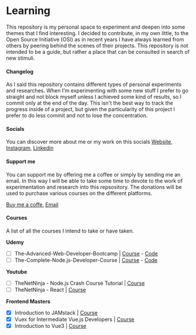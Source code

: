 # Learning

This repository is my personal space to experiment and deepen into some themes that I find interesting. I decided to contribute, in my own little, to the Open Source Initiative (OSI) as in recent years I have always learned from others by peering behind the scenes of their projects. This repository is not intended to be a guide, but rather a place that can be consulted in search of new stimuli.

#### Changelog

As I said this repository contains different types of personal experiments and researches. When I'm experimenting with some new stuff I prefer to go straight and not block myself unless I achieved some kind of results, so I commit only at the end of the day. This isn't the best way to track the progress inside of a project, but given the particularity of this project I prefer to do less commit and not to lose the concentration.

#### Socials

You can discover more about me or my work on this socials
[Website](https://www.kerem.ch/), [Instagram](https://www.instagram.com/keremturkyilmaz_/), [Linkedin](https://www.linkedin.com/in/kerem-t%C3%BCrkyilmaz/)

#### Support me

You can support me by offering me a coffee or simply by sending me an email. In this way I will be able to take some time to devote to the work of experimentation and research into this repsository. The donations will be used to purchase various courses on the different platforms.

[Buy me a coffe](https://www.buymeacoffee.com/keremturkyilmaz), [Email](mailto:kerem.turkyilmaz@outlook.it)

#### Courses

A list of all the courses I intend to take or have taken.

**Udemy**

- [ ] The-Advanced-Web-Developer-Bootcamp | [Course](https://www.udemy.com/course/the-advanced-web-developer-bootcamp/) - [Code](courses/udemy/the-advanced-web-developer-bootcamp/README.md)
- [ ] The-Complete-Node.js-Developer-Course | [Course](https://www.udemy.com/course/the-complete-nodejs-developer-course-2/) - [Code](courses/udemy/the-complete-nodejs-developer-course/README.md)

**Youtube**

- [ ] TheNetNinja - Node.js Crash Course Tutorial | [Course](https://www.youtube.com/watch?v=zb3Qk8SG5Ms&list=PL4cUxeGkcC9jsz4LDYc6kv3ymONOKxwBU)
- [ ] TheNetNinja - React | [Course](https://www.youtube.com/watch?v=yZ0f1Apb5CU&list=PL4cUxeGkcC9i0_2FF-WhtRIfIJ1lXlTZR)

**Frontend Masters**

- [x] Introduction to JAMstack | [Course](https://frontendmasters.com/courses/jamstack/)
- [x] Vuex for Intermediate Vue.js Developers | [Course](https://frontendmasters.com/courses/vuex/)
- [x] Introduction to Vue3 | [Course](https://frontendmasters.com/courses/vue-3/)
